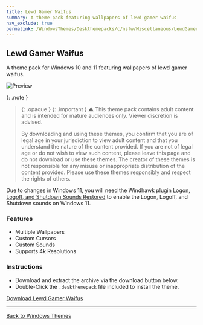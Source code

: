 ```yaml
---
title: Lewd Gamer Waifus
summary: A theme pack featuring wallpapers of lewd gamer waifus
nav_exclude: true
permalink: /WindowsThemes/Deskthemepacks/c/nsfw/Miscellaneous/LewdGamerWaifus
---
```


## Lewd Gamer Waifus

A theme pack for Windows 10 and 11 featuring wallpapers of lewd gamer waifus.

![Preview](https://gitlab.com/the-back-room/deskthemepacks/nsfw/lewd-gamer-waifus/-/raw/main/Extras/Preview.bmp)

{: .note }
> {: .opaque }
> {: .important }
> ⚠️ This theme pack contains adult content and is intended for mature audiences only. Viewer discretion is advised.
> 
> By downloading and using these themes, you confirm that you are of legal age in your jurisdiction to view adult content and that you understand the nature of the content provided. If you are not of legal age or do not wish to view such content, please leave this page and do not download or use these themes. The creator of these themes is not responsible for any misuse or inappropriate distribution of the content provided. Please use these themes responsibly and respect the rights of others. 

Due to changes in Windows 11, you will need the Windhawk plugin [Logon, Logoff, and Shutdown Sounds Restored](https://windhawk.net/mods/logon-logoff-shutdown-sounds) to enable the Logon, Logoff, and Shutdown sounds on Windows 11.

### Features

- Multiple Wallpapers
- Custom Cursors
- Custom Sounds
- Supports 4k Resolutions

### Instructions

- Download and extract the archive via the download button below.
- Double-Click the `.deskthemepack` file included to install the theme.

<a href="https://gitlab.com/the-back-room/deskthemepacks/nsfw/lewd-gamer-waifus/-/archive/main/lewd-gamer-waifus-main.zip" class="btn btn--primary btn--lg" target="_blank" rel="noopener noreferrer">Download Lewd Gamer Waifus</a>

---

<a href="/WindowsThemes" class="btn btn--secondary btn--sm">Back to Windows Themes</a>